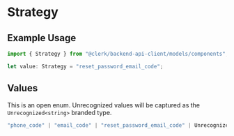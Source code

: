 # Strategy

## Example Usage

```typescript
import { Strategy } from "@clerk/backend-api-client/models/components";

let value: Strategy = "reset_password_email_code";
```

## Values

This is an open enum. Unrecognized values will be captured as the `Unrecognized<string>` branded type.

```typescript
"phone_code" | "email_code" | "reset_password_email_code" | Unrecognized<string>
```